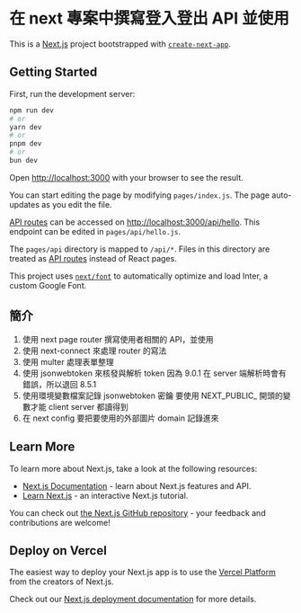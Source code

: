 # 在 next 專案中撰寫登入登出 API 並使用
This is a [Next.js](https://nextjs.org/) project bootstrapped with [`create-next-app`](https://github.com/vercel/next.js/tree/canary/packages/create-next-app).

## Getting Started

First, run the development server:

```bash
npm run dev
# or
yarn dev
# or
pnpm dev
# or
bun dev
```

Open [http://localhost:3000](http://localhost:3000) with your browser to see the result.

You can start editing the page by modifying `pages/index.js`. The page auto-updates as you edit the file.

[API routes](https://nextjs.org/docs/api-routes/introduction) can be accessed on [http://localhost:3000/api/hello](http://localhost:3000/api/hello). This endpoint can be edited in `pages/api/hello.js`.

The `pages/api` directory is mapped to `/api/*`. Files in this directory are treated as [API routes](https://nextjs.org/docs/api-routes/introduction) instead of React pages.

This project uses [`next/font`](https://nextjs.org/docs/basic-features/font-optimization) to automatically optimize and load Inter, a custom Google Font.

## 簡介
1. 使用 next page router 撰寫使用者相關的 API，並使用
2. 使用 next-connect 來處理 router 的寫法
3. 使用 multer 處理表單整理
4. 使用 jsonwebtoken 來核發與解析 token
  因為 9.0.1 在 server 端解析時會有錯誤，所以退回 8.5.1
5. 使用環境變數檔案記錄 jsonwebtoken 密鑰
  要使用 NEXT_PUBLIC_ 開頭的變數才能 client server 都讀得到
6. 在 next config 要把要使用的外部圖片 domain 記錄進來


## Learn More

To learn more about Next.js, take a look at the following resources:

- [Next.js Documentation](https://nextjs.org/docs) - learn about Next.js features and API.
- [Learn Next.js](https://nextjs.org/learn) - an interactive Next.js tutorial.

You can check out [the Next.js GitHub repository](https://github.com/vercel/next.js/) - your feedback and contributions are welcome!

## Deploy on Vercel

The easiest way to deploy your Next.js app is to use the [Vercel Platform](https://vercel.com/new?utm_medium=default-template&filter=next.js&utm_source=create-next-app&utm_campaign=create-next-app-readme) from the creators of Next.js.

Check out our [Next.js deployment documentation](https://nextjs.org/docs/deployment) for more details.

